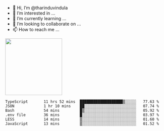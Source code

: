 - 👋 Hi, I’m @tharinduvindula
- 👀 I’m interested in ...
- 🌱 I’m currently learning ...
- 💞️ I’m looking to collaborate on ...
- 📫 How to reach me ...

<!---
tharinduvindula/tharinduvindula is a ✨ special ✨ repository because its `README.md` (this file) appears on your GitHub profile.
You can click the Preview link to take a look at your changes.
--->

<img height="180em" src="https://github-readme-stats.vercel.app/api?username=tharinduvindula&show_icons=true&hide_border=false&&count_private=true&include_all_commits=true" />


<!--START_SECTION:waka-->

```text
TypeScript       11 hrs 52 mins  ███████████████████▒░░░░░   77.63 %
JSON             1 hr 10 mins    ██░░░░░░░░░░░░░░░░░░░░░░░   07.74 %
Bash             54 mins         █▒░░░░░░░░░░░░░░░░░░░░░░░   05.92 %
.env file        36 mins         █░░░░░░░░░░░░░░░░░░░░░░░░   03.97 %
LESS             14 mins         ▒░░░░░░░░░░░░░░░░░░░░░░░░   01.60 %
JavaScript       13 mins         ▒░░░░░░░░░░░░░░░░░░░░░░░░   01.52 %
```

<!--END_SECTION:waka-->
